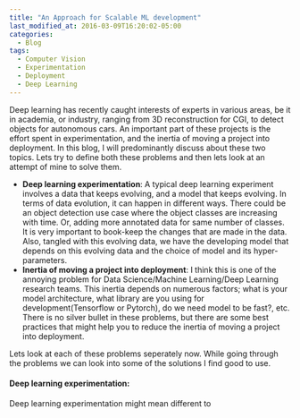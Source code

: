 ```yaml
---
title: "An Approach for Scalable ML development"
last_modified_at: 2016-03-09T16:20:02-05:00
categories:
  - Blog
tags:
  - Computer Vision
  - Experimentation
  - Deployment
  - Deep Learning
---
```



Deep learning has recently caught interests of experts in various areas, be it in academia, or industry, ranging from 3D reconstruction for CGI, to detect objects for autonomous cars. An important part of these projects is the effort spent in experimentation, and the inertia of moving a project into deployment. In this blog, I will predominantly discuss about these two topics. Lets try to define both these problems and then lets look at an attempt of mine to solve them.

- **Deep learning experimentation**: A typical deep learning experiment involves a data that keeps evolving, and a model that keeps evolving. In terms of data evolution, it can happen in different ways. There could be an object detection use case where the object classes are increasing with time. Or, adding more annotated data for same number of classes. It is very important to book-keep the changes that are made in the data. Also, tangled with this evolving data, we have the developing model that depends on this evolving data and the choice of model and its hyper-parameters.
- **Inertia of moving a project into deployment**: I think this is one of the annoying problem for Data Science/Machine Learning/Deep Learning research teams. This inertia depends on numerous factors; what is your model architecture, what library are you using for development(Tensorflow or Pytorch), do we need model to be fast?, etc. There is no silver bullet in these problems, but there are some best practices that might help you to reduce the inertia of moving a project into deployment.

Lets look at each of these problems seperately now. While going through the problems we can look into some of the solutions I find good to use.

#### Deep learning experimentation:

Deep learning experimentation might mean different to 